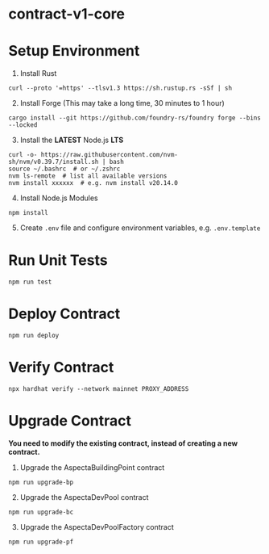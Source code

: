 # contract-v1-core

# Setup Environment

1. Install Rust

```
curl --proto '=https' --tlsv1.3 https://sh.rustup.rs -sSf | sh
```

2. Install Forge (This may take a long time, 30 minutes to 1 hour)

```
cargo install --git https://github.com/foundry-rs/foundry forge --bins --locked
```

3. Install the **LATEST** Node.js **LTS**

```
curl -o- https://raw.githubusercontent.com/nvm-sh/nvm/v0.39.7/install.sh | bash
source ~/.bashrc  # or ~/.zshrc
nvm ls-remote  # list all available versions
nvm install xxxxxx  # e.g. nvm install v20.14.0
```

4. Install Node.js Modules

```
npm install
```

5. Create `.env` file and configure environment variables, e.g. `.env.template`

# Run Unit Tests

```
npm run test
```

# Deploy Contract

```
npm run deploy
```

# Verify Contract

```
npx hardhat verify --network mainnet PROXY_ADDRESS
```

# Upgrade Contract

**You need to modify the existing contract, instead of creating a new contract.**

1. Upgrade the AspectaBuildingPoint contract

```
npm run upgrade-bp
```

2. Upgrade the AspectaDevPool contract

```
npm run upgrade-bc
```

3. Upgrade the AspectaDevPoolFactory contract

```
npm run upgrade-pf
```
